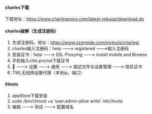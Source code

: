 #### charles下载

下载地址：https://www.charlesproxy.com/latest-release/download.do

#### charles破解（生成注册码）

1. 生成注册码，地址：https://www.zzzmode.com/mytools/charles/
2. charles输入注册码：help ---> registered --->输入注册码
3. 安装证书：help ---> SSL Proxying ---> install mobile and Browse
4. 手机输入chls.pro/ssl下载证书
5.  ---> 设置 ---> 通用 ---> 描述文件与设备管理 ---> 信任证书
6. TWL无线网设置代理（本地ip，端口）



#### iHosts

1. appStore下载安装
2. sudo /bin/chmod +a 'user:admin:allow write' /etc/hosts
3. 编辑 ---> 测试 ---> 配置域名


